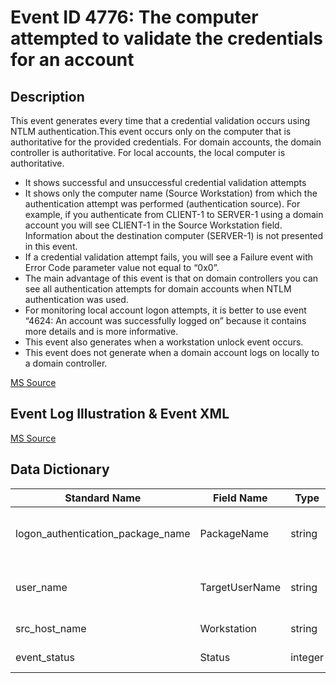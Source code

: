 # Event ID 4776: The computer attempted to validate the credentials for an account

## Description

This event generates every time that a credential validation occurs using NTLM authentication.This event occurs only on the computer that is authoritative for the provided credentials. For domain accounts, the domain controller is authoritative. For local accounts, the local computer is authoritative.

* It shows successful and unsuccessful credential validation attempts
* It shows only the computer name (Source Workstation) from which the authentication attempt was performed (authentication source). For example, if you authenticate from CLIENT-1 to SERVER-1 using a domain account you will see CLIENT-1 in the Source Workstation field. Information about the destination computer (SERVER-1) is not presented in this event.
* If a credential validation attempt fails, you will see a Failure event with Error Code parameter value not equal to “0x0”.
* The main advantage of this event is that on domain controllers you can see all authentication attempts for domain accounts when NTLM authentication was used.
* For monitoring local account logon attempts, it is better to use event “4624: An account was successfully logged on” because it contains more details and is more informative.
* This event also generates when a workstation unlock event occurs.
* This event does not generate when a domain account logs on locally to a domain controller.

[MS Source](https://github.com/MicrosoftDocs/windows-itpro-docs/blob/master/windows/security/threat-protection/auditing/event-4776.md)

## Event Log Illustration & Event XML

[MS Source](https://github.com/MicrosoftDocs/windows-itpro-docs/blob/master/windows/security/threat-protection/auditing/event-4776.md)

## Data Dictionary

| Standard Name | Field Name | Type | Description | Sample Value |
| ---------------- | ---------------- | ---------------- | ----------------	| ---------------- |
| logon_authentication_package_name | PackageName | string | The name of Authentication Package which was used for credential validation. It is always “MICROSOFT_AUTHENTICATION_PACKAGE_V1_0” for 4776 event. | MICROSOFT\_AUTHENTICATION\_PACKAGE\_V1\_0 |
| user_name | TargetUserName | string | the name of the account that had its credentials validated by the Authentication Package. Can be user name, computer account name or well-known security principal account name. | dadmin |
| src_host_name | Workstation | string | The name of the computer from which the logon attempt originated. | WIN81 |
| event_status | Status | integer | Contains error code for Failure events. For Success events this parameter has “0x0” value. | 0xc0000234 |